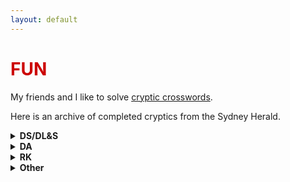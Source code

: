 ```yaml
---
layout: default
---
```


<h1 style="color: #cc0000;">FUN</h1>

My friends and I like to solve [cryptic crosswords](https://en.wikipedia.org/wiki/Cryptic_crossword). 

Here is an archive of completed cryptics from the Sydney Herald. 

<details class="expand-box">
  <summary><strong>DS/DL&S</strong></summary>
  
  - [December 10, 2024]({{ '/assets/files/cryptics/DLS_12_10_24.pdf' | relative_url }})
  - [January 14, 2025](assets/files/cryptics/DLS_1_14_25.pdf)
  - [January 28, 2025](assets/files/cryptics/DLS_1_28_25.pdf)
  - [April 1, 2025](assets/files/cryptics/DLS_4_1_25.pdf)
  - [April 15, 2025](assets/files/cryptics/DLS_4_15_25.pdf)
  - [April 25, 2024](assets/files/cryptics/DS_4_25_25.pdf)
  - [June 24, 2025](assets/files/cryptics/DLS_6_24_25.pdf)

</details>

<details class="expand-box">
  <summary><strong>DA</strong></summary>
  
  - [December 5, 2024](assets/files/cryptics/DA_12_5_24.pdf)
  - [January 15, 2025](assets/files/cryptics/DA_1_15_25.pdf)
  - [February 6, 2025](assets/files/cryptics/DA_2_6_25.pdf)
  - [February 27, 2025](assets/files/cryptics/DA_2_27_25.pdf)
  - [March 6, 2025](assets/files/cryptics/DA_3_6_25.pdf)
  - [March 13, 2025](assets/files/cryptics/DA_3_13_25.pdf)
  - [April 10, 2025](assets/files/cryptics/DA_4_10_25.pdf)
  - [June 26, 2025](assets/files/cryptics/DA_6_26_25.pdf)
  - [idk when](assets/files/cryptics/DA_idk.pdf)
    
</details>

<details class="expand-box">
  <summary><strong>RK</strong></summary>

  - [December 11, 2024](assets/files/cryptics/RK_12_11_24.pdf)
  - [December 25, 2024](assets/files/cryptics/RK_12_25_24.pdf)
  - [February 19, 2025](assets/files/cryptics/RK_2_19_25.pdf)
  - [March 19, 2025](assets/files/cryptics/RK_3_19_25.pdf)
  - [March 26, 2025](assets/files/cryptics/RK_3_26_25.pdf)
  - [April 9, 2025](assets/files/cryptics/RK_4_9_25.pdf)
  - [April 23, 2025](assets/files/cryptics/RK_4_23_25.pdf)
  - [June 18, 2025](assets/files/cryptics/RK_6_18_25.pdf)
  - [idk when](assets/files/cryptics/RK_idk.pdf)
    
</details>

<details class="expand-box">
  <summary><strong>Other</strong></summary>

  - [LR, December 30, 2024](assets/files/cryptics/LR_12_30_24.pdf)
  - [NS, January 1, 2025](assets/files/cryptics/NS_1_1_25.pdf)
  - [RM, April 13, 2025](assets/files/cryptics/RM_4_13_25.pdf)
    
</details>


